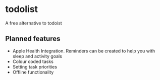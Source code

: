 # todolist 

A free alternative to todoist

## Planned features
- Apple Health Integration. Reminders can be created to help you with sleep and activity goals
- Colour coded tasks
- Setting task priorities
- Offline functionality
